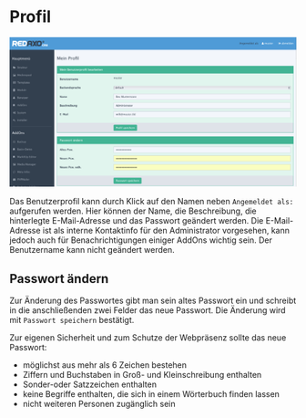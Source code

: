 # Profil

![Profil](/assets/v5.2.0-profil-01-overview.png)

Das Benutzerprofil kann durch Klick auf den Namen neben `Angemeldet als:` aufgerufen werden. Hier können der Name, die Beschreibung, die hinterlegte E-Mail-Adresse und das Passwort geändert werden. Die E-Mail-Adresse ist als interne Kontaktinfo für den Administrator vorgesehen, kann jedoch auch für Benachrichtigungen einiger AddOns wichtig sein. Der Benutzername kann nicht geändert werden. 

## Passwort ändern

Zur Änderung des Passwortes gibt man sein altes Passwort ein und schreibt in die anschließenden zwei Felder das neue Passwort. Die Änderung wird mit `Passwort speichern` bestätigt. 

Zur eigenen Sicherheit und zum Schutze der Webpräsenz sollte das neue Passwort: 
- möglichst aus mehr als 6 Zeichen bestehen 
- Ziffern und Buchstaben in Groß- und Kleinschreibung enthalten
- Sonder-oder Satzzeichen enthalten 
- keine Begriffe enthalten, die sich in einem Wörterbuch finden lassen
- nicht weiteren Personen zugänglich sein


